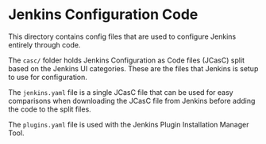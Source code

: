 # Jenkins Configuration Code

This directory contains config files that are used to configure Jenkins entirely through code.

The `casc/` folder holds Jenkins Configuration as Code files (JCasC) split based on the Jenkins UI categories. These are the files that Jenkins is setup to use for configuration.

The `jenkins.yaml` file is a single JCasC file that can be used for easy comparisons when downloading the JCasC file from Jenkins before adding the code to the split files.

The `plugins.yaml` file is used with the Jenkins Plugin Installation Manager Tool.
